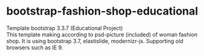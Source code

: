 # bootstrap-fashion-shop-educational
Template bootstrap 3.3.7 (Educational Project)  
This template making according to psd-picture (included) of woman fashion shop. It is using bootstrap 3.7, elastislide, modernizr-js. Supporting old browsers such as IE 9.
